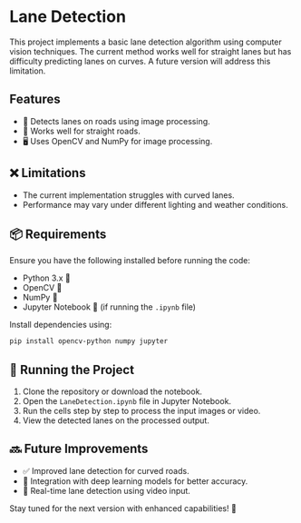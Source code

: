 # Lane Detection

This project implements a basic lane detection algorithm using computer vision techniques. The current method works well for straight lanes but has difficulty predicting lanes on curves. A future version will address this limitation.

## Features
- 🚗 Detects lanes on roads using image processing.
- 📏 Works well for straight roads.
- 🖥 Uses OpenCV and NumPy for image processing.

## ❌ Limitations
- The current implementation struggles with curved lanes.
- Performance may vary under different lighting and weather conditions.

## 📦 Requirements
Ensure you have the following installed before running the code:
- Python 3.x 🐍
- OpenCV 👀
- NumPy 🔢
- Jupyter Notebook 📓 (if running the `.ipynb` file)

Install dependencies using:
```sh
pip install opencv-python numpy jupyter
```

## 🚀 Running the Project
1. Clone the repository or download the notebook.
2. Open the `LaneDetection.ipynb` file in Jupyter Notebook.
3. Run the cells step by step to process the input images or video.
4. View the detected lanes on the processed output.

## 🔜 Future Improvements
- ✅ Improved lane detection for curved roads.
- 🧠 Integration with deep learning models for better accuracy.
- 🎥 Real-time lane detection using video input.

Stay tuned for the next version with enhanced capabilities! 🚀

